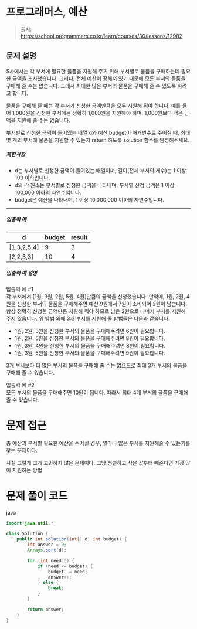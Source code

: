 # 프로그래머스, 예산

> 출처: https://school.programmers.co.kr/learn/courses/30/lessons/12982

## 문제 설명

S사에서는 각 부서에 필요한 물품을 지원해 주기 위해 부서별로 물품을 구매하는데 필요한 금액을 조사했습니다. 그러나, 전체 예산이 정해져 있기 때문에 모든 부서의 물품을 구매해 줄 수는 없습니다. 그래서 최대한 많은 부서의 물품을 구매해 줄 수 있도록 하려고 합니다.

물품을 구매해 줄 때는 각 부서가 신청한 금액만큼을 모두 지원해 줘야 합니다. 예를 들어 1,000원을 신청한 부서에는 정확히 1,000원을 지원해야 하며, 1,000원보다 적은 금액을 지원해 줄 수는 없습니다.

부서별로 신청한 금액이 들어있는 배열 d와 예산 budget이 매개변수로 주어질 때, 최대 몇 개의 부서에 물품을 지원할 수 있는지 return 하도록 solution 함수를 완성해주세요.

##### 제한사항

-   d는 부서별로 신청한 금액이 들어있는 배열이며, 길이(전체 부서의 개수)는 1 이상 100 이하입니다.
-   d의 각 원소는 부서별로 신청한 금액을 나타내며, 부서별 신청 금액은 1 이상 100,000 이하의 자연수입니다.
-   budget은 예산을 나타내며, 1 이상 10,000,000 이하의 자연수입니다.

---

##### 입출력 예

| d             | budget | result |
| ------------- | ------ | ------ |
| \[1,3,2,5,4\] | 9      | 3      |
| \[2,2,3,3\]   | 10     | 4      |

##### 입출력 예 설명

입출력 예 #1  
각 부서에서 \[1원, 3원, 2원, 5원, 4원\]만큼의 금액을 신청했습니다. 만약에, 1원, 2원, 4원을 신청한 부서의 물품을 구매해주면 예산 9원에서 7원이 소비되어 2원이 남습니다. 항상 정확히 신청한 금액만큼 지원해 줘야 하므로 남은 2원으로 나머지 부서를 지원해 주지 않습니다. 위 방법 외에 3개 부서를 지원해 줄 방법들은 다음과 같습니다.

-   1원, 2원, 3원을 신청한 부서의 물품을 구매해주려면 6원이 필요합니다.
-   1원, 2원, 5원을 신청한 부서의 물품을 구매해주려면 8원이 필요합니다.
-   1원, 3원, 4원을 신청한 부서의 물품을 구매해주려면 8원이 필요합니다.
-   1원, 3원, 5원을 신청한 부서의 물품을 구매해주려면 9원이 필요합니다.

3개 부서보다 더 많은 부서의 물품을 구매해 줄 수는 없으므로 최대 3개 부서의 물품을 구매해 줄 수 있습니다.

입출력 예 #2  
모든 부서의 물품을 구매해주면 10원이 됩니다. 따라서 최대 4개 부서의 물품을 구매해 줄 수 있습니다.

# 문제 접근

총 예산과 부서별 필요한 예산을 주어질 경우, 얼마나 많은 부서를 지원해줄 수 있는가를 찾는 문제이다.

사실 그렇게 크게 고민하지 않은 문제이다. 그냥 정렬하고 작은 값부터 빼준다면 가장 많이 지원하는 방법

# 문제 풀이 코드

java

```java
import java.util.*;

class Solution {
    public int solution(int[] d, int budget) {
        int answer = 0;
        Arrays.sort(d);

        for (int need:d) {
            if (need <= budget) {
                budget -= need;
                answer++;
            } else {
                break;
            }
        }

        return answer;
    }
}
```
